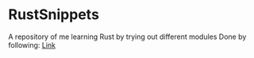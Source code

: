 # RustSnippets
A repository of me learning Rust by trying out different modules
Done by following:
[Link](https://doc.rust-lang.org/book/title-page.html)

